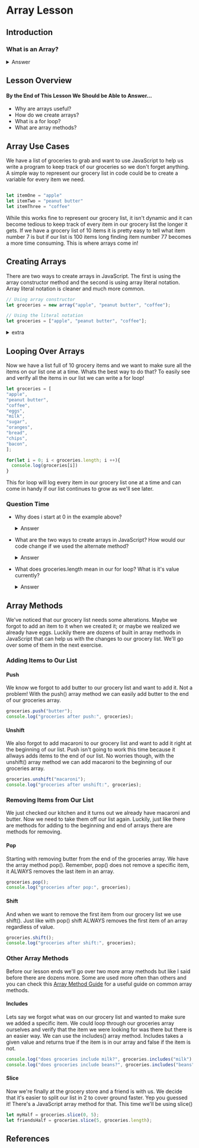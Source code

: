 # Array Lesson

## Introduction
  ### What is an Array?
  <details> 
    <summary>  Answer  </summary>
      <br>
        <p>
        An array is a data structure consisting of a collection of elements (values or variables), each identified by at least one array index or key. Or in simpler terms an array is a way to represent lists in programming. 
        </p>
  </details>

## Lesson Overview
  #### By the End of This Lesson We Should be Able to Answer...
  * Why are arrays useful?
  * How do we create arrays?
  * What is a for loop?
  * What are array methods?

## Array Use Cases
We have a list of groceries to grab and want to use JavaScript to help us write a program to keep track of our groceries so we don't forget anything. A simple way to represent our grocery list in code could be to create a variable for every item we need.

```js

let itemOne = "apple"
let itemTwo = "peanut butter"
let itemThree = "coffee"


```

While this works fine to represent our grocery list, it isn't dynamic and it can become tedious to keep track of every item in our grocery list the longer it gets. If we have a grocery list of 10 items it is pretty easy to tell what item number 7 is but if our list is 100 items long finding item number 77 becomes a more time consuming. This is where arrays come in!

## Creating Arrays
There are two ways to create arrays in JavaScript. The first is using the array constructor method and the second is using array literal notation. Array literal notation is cleaner and much more common.

```js
// Using array constructor
let groceries = new array("apple", "peanut butter", "coffee");

// Using the literal notation
let groceries = ["apple", "peanut butter", "coffee"];

```
<details> 
 <summary> extra </summary>
  Its worth noting that if you pass a single number (N) using the array constructor method it will create an array with (N) empty values. For example...

  ```js
  // Using array constructor
  let array = new array(5);

  // This creates an array with 5 empty values that looks like this
  [ , , , , ]

  //And NOT
  [5]
  ```
</details>

## Looping Over Arrays
Now we have a list full of 10 grocery items and we want to make sure all the items on our list one at a time. Whats the best way to do that? To easily see and verify all the items in our list we can write a for loop!

  ```js
 let groceries = [
  "apple", 
  "peanut butter", 
  "coffee",
  "eggs",
  "milk",
  "sugar",
  "oranges",
  "bread",
  "chips",
  "bacon",
  ];

  for(let i = 0; i < groceries.length; i ++){
    console.log(groceries[i])
  }

  ```

This for loop will log every item in our grocery list one at a time and can come in handy if our list continues to grow as we'll see later. 

### Question Time
* Why does i start at 0 in the example above? 
  <details> 
    <summary>  Answer  </summary>
      <br>
        This is because arrays are 0 indexed. While this may sound complicated all it means is that the first element of an array is the 0 index, the second element is the 1st index and so on. For that reason setting i to 0 starts our loop at the first item in the grocery list. Also keep in mind because arrays are 0 indexed even though there are 10 items in our grocery list there are only 9 indexes in our groceries array.
  </details>
 
* What are the two ways to create arrays in JavaScript? How would our code change if we used the alternate method?
  <details> 
    <summary>  Answer  </summary>
      <br>
        The two ways to create arrays in JavaScipt are using array literal notation and the array constructor method. 
  </details>

* What does groceries.length mean in our for loop? What is it's value currently? 
  <details> 
    <summary>  Answer  </summary>
      <br>
        The length here is a property of the groceries array. When we call groceries.length we get the amount of items currently in the groceries array. Since there are currently 10 items in our grocery list groceries.length is 10.
  </details>

## Array Methods
We've noticed that our grocery list needs some alterations. Maybe we forgot to add an item to it when we created it; or maybe we realized we already have eggs. Luckily there are dozens of built in array methods in JavaScript that can help us with the changes to our grocery list. We'll go over some of them in the next exercise. 


### Adding Items to Our List

#### Push
We know we forgot to add butter to our grocery list and want to add it. Not a problem! With the push() array method we can easily add butter to the end of our groceries array.

 ```js
groceries.push("butter");
console.log("groceries after push:", groceries);

  ```

#### Unshift
We also forgot to add macaroni to our grocery list and want to add it right at the beginning of our list. Push isn't going to work this time because it allways adds items to the end of our list. No worries though, with the unshift() array method we can add macaroni to the beginning of our groceries array.

 ```js
groceries.unshift("macaroni");
console.log("groceries after unshift:", groceries);

  ```

### Removing Items from Our List
We just checked our kitchen and it turns out we already have macaroni and butter. Now we need to take them off our list again. Luckily, just like there are methods for adding to the beginning  and end of arrays there are methods for removing.

#### Pop
Starting with removing butter from the end of the groceries array. We have the array method pop(). Remember, pop() does not remove a specific item, it ALWAYS removes the last item in an array.

 ```js
groceries.pop();
console.log("groceries after pop:", groceries);

  ```
#### Shift
And when we want to remove the first item from our grocery list we use shift(). Just like with pop() shift ALWAYS removes the first item of an array regardless of value.
 ```js
groceries.shift();
console.log("groceries after shift:", groceries);

  ```
 ### Other Array Methods
 Before our lesson ends we'll go over two more array methods but like I said before there are dozens more. Some are used more often than others and you can check this [Array Method Guide](https://medium.com/@mandeepkaur1/a-list-of-javascript-array-methods-145d09dd19a0 "medium.com list of javascript array methods") for a useful guide on common array methods.


 #### Includes
 Lets say we forgot what was on our grocery list and wanted to make sure we added a specific item. We could loop through our groceries array ourselves and verify that the item we were looking for was there but there is an easier way. We can use the includes() array method. Includes takes a given value and returns true if the item is in our array and false if the item is not.
 ```js
console.log("does groceries include milk?", groceries.includes("milk") );
console.log("does groceries include beans?", groceries.includes("beans") );

  ```

 #### Slice 
 Now we're finally at the grocery store and a friend is with us. We decide that it's easier to split our list in 2 to cover ground faster. Yep you guessed it! There's a JavaScript array method for that. This time we'll be using slice()

  ```js
let myHalf = groceries.slice(0, 5);
let friendsHalf = groceries.slice(5, groceries.length);

  ```
 
## References


